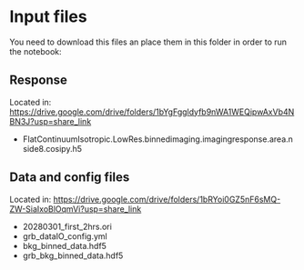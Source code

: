 # Input files

You need to download this files an place them in this folder in order to run the notebook:

## Response

Located in: https://drive.google.com/drive/folders/1bYgFggldyfb9nWA1WEQipwAxVb4NBN3J?usp=share_link 

- FlatContinuumIsotropic.LowRes.binnedimaging.imagingresponse.area.nside8.cosipy.h5

## Data and config files

Located in: https://drive.google.com/drive/folders/1bRYoi0GZ5nF6sMQ-ZW-SiaIxoBlOqmVi?usp=share_link

- 20280301_first_2hrs.ori
- grb_dataIO_config.yml
- bkg_binned_data.hdf5
- grb_bkg_binned_data.hdf5
